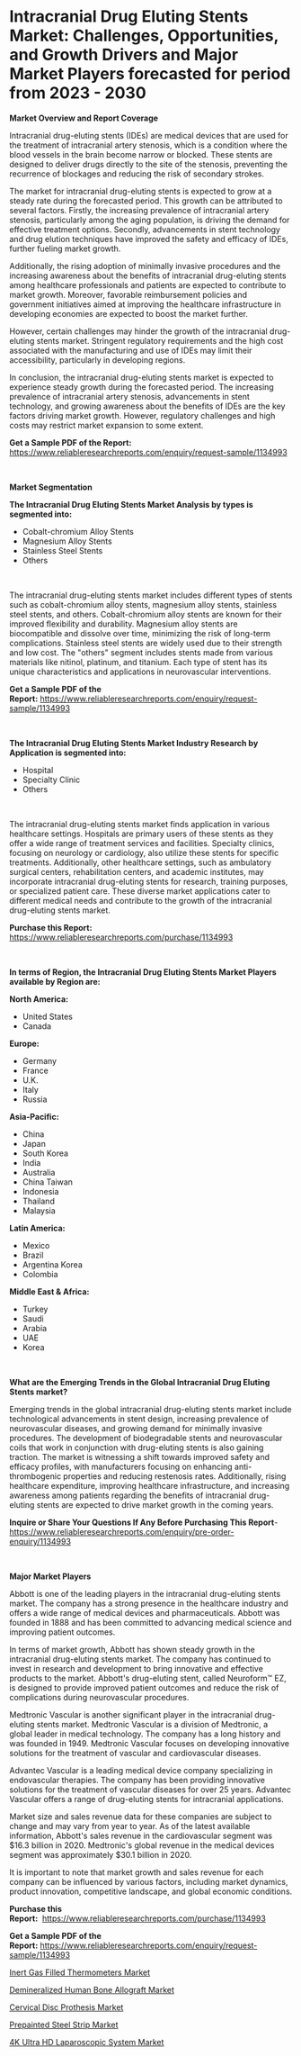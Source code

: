 <p><h1>Intracranial Drug Eluting Stents Market: Challenges, Opportunities, and Growth Drivers and Major Market Players forecasted for period from 2023 - 2030</h1></p><p><strong>Market Overview and Report Coverage</strong></p>
<p><p>Intracranial drug-eluting stents (IDEs) are medical devices that are used for the treatment of intracranial artery stenosis, which is a condition where the blood vessels in the brain become narrow or blocked. These stents are designed to deliver drugs directly to the site of the stenosis, preventing the recurrence of blockages and reducing the risk of secondary strokes.</p><p>The market for intracranial drug-eluting stents is expected to grow at a steady rate during the forecasted period. This growth can be attributed to several factors. Firstly, the increasing prevalence of intracranial artery stenosis, particularly among the aging population, is driving the demand for effective treatment options. Secondly, advancements in stent technology and drug elution techniques have improved the safety and efficacy of IDEs, further fueling market growth.</p><p>Additionally, the rising adoption of minimally invasive procedures and the increasing awareness about the benefits of intracranial drug-eluting stents among healthcare professionals and patients are expected to contribute to market growth. Moreover, favorable reimbursement policies and government initiatives aimed at improving the healthcare infrastructure in developing economies are expected to boost the market further.</p><p>However, certain challenges may hinder the growth of the intracranial drug-eluting stents market. Stringent regulatory requirements and the high cost associated with the manufacturing and use of IDEs may limit their accessibility, particularly in developing regions.</p><p>In conclusion, the intracranial drug-eluting stents market is expected to experience steady growth during the forecasted period. The increasing prevalence of intracranial artery stenosis, advancements in stent technology, and growing awareness about the benefits of IDEs are the key factors driving market growth. However, regulatory challenges and high costs may restrict market expansion to some extent.</p></p>
<p><strong>Get a Sample PDF of the Report:</strong> <a href="https://www.reliableresearchreports.com/enquiry/request-sample/1134993">https://www.reliableresearchreports.com/enquiry/request-sample/1134993</a></p>
<p>&nbsp;</p>
<p><strong>Market Segmentation</strong></p>
<p><strong>The Intracranial Drug Eluting Stents Market Analysis by types is segmented into:</strong></p>
<p><ul><li>Cobalt-chromium Alloy Stents</li><li>Magnesium Alloy Stents</li><li>Stainless Steel Stents</li><li>Others</li></ul></p>
<p>&nbsp;</p>
<p><p>The intracranial drug-eluting stents market includes different types of stents such as cobalt-chromium alloy stents, magnesium alloy stents, stainless steel stents, and others. Cobalt-chromium alloy stents are known for their improved flexibility and durability. Magnesium alloy stents are biocompatible and dissolve over time, minimizing the risk of long-term complications. Stainless steel stents are widely used due to their strength and low cost. The "others" segment includes stents made from various materials like nitinol, platinum, and titanium. Each type of stent has its unique characteristics and applications in neurovascular interventions.</p></p>
<p><strong>Get a Sample PDF of the Report:</strong>&nbsp;<a href="https://www.reliableresearchreports.com/enquiry/request-sample/1134993">https://www.reliableresearchreports.com/enquiry/request-sample/1134993</a></p>
<p>&nbsp;</p>
<p><strong>The Intracranial Drug Eluting Stents Market Industry Research by Application is segmented into:</strong></p>
<p><ul><li>Hospital</li><li>Specialty Clinic</li><li>Others</li></ul></p>
<p>&nbsp;</p>
<p><p>The intracranial drug-eluting stents market finds application in various healthcare settings. Hospitals are primary users of these stents as they offer a wide range of treatment services and facilities. Specialty clinics, focusing on neurology or cardiology, also utilize these stents for specific treatments. Additionally, other healthcare settings, such as ambulatory surgical centers, rehabilitation centers, and academic institutes, may incorporate intracranial drug-eluting stents for research, training purposes, or specialized patient care. These diverse market applications cater to different medical needs and contribute to the growth of the intracranial drug-eluting stents market.</p></p>
<p><strong>Purchase this Report:</strong>&nbsp; <a href="https://www.reliableresearchreports.com/purchase/1134993">https://www.reliableresearchreports.com/purchase/1134993</a></p>
<p>&nbsp;</p>
<p><strong>In terms of Region, the Intracranial Drug Eluting Stents Market Players available by Region are:</strong></p>
<p>
    <p> <strong> North America: </strong>
        <ul>
            <li>United States</li>
            <li>Canada</li>
        </ul>
        </p> 
    <p> <strong> Europe: </strong>
        <ul>
            <li>Germany</li>
            <li>France</li>
            <li>U.K.</li>
            <li>Italy</li>
            <li>Russia</li>
        </ul>
        </p> 
    <p> <strong> Asia-Pacific: </strong>
        <ul>
            <li>China</li>
            <li>Japan</li>
            <li>South Korea</li>
            <li>India</li>
            <li>Australia</li>
            <li>China Taiwan</li>
            <li>Indonesia</li>
            <li>Thailand</li>
            <li>Malaysia</li>
        </ul>
        </p> 
    <p> <strong> Latin America: </strong>
        <ul>
            <li>Mexico</li>
            <li>Brazil</li>
            <li>Argentina Korea</li>
            <li>Colombia</li>
        </ul>
        </p> 
    <p> <strong> Middle East & Africa: </strong>
        <ul>
            <li>Turkey</li>
            <li>Saudi</li>
            <li>Arabia</li>
            <li>UAE</li>
            <li>Korea</li>
        </ul>
    </p>
    </p>
<p>&nbsp;</p>
<p><strong>What are the Emerging Trends in the Global Intracranial Drug Eluting Stents market?</strong></p>
<p><p>Emerging trends in the global intracranial drug-eluting stents market include technological advancements in stent design, increasing prevalence of neurovascular diseases, and growing demand for minimally invasive procedures. The development of biodegradable stents and neurovascular coils that work in conjunction with drug-eluting stents is also gaining traction. The market is witnessing a shift towards improved safety and efficacy profiles, with manufacturers focusing on enhancing anti-thrombogenic properties and reducing restenosis rates. Additionally, rising healthcare expenditure, improving healthcare infrastructure, and increasing awareness among patients regarding the benefits of intracranial drug-eluting stents are expected to drive market growth in the coming years.</p></p>
<p><strong>Inquire or Share Your Questions If Any Before Purchasing This Report</strong>- <a href="https://www.reliableresearchreports.com/enquiry/pre-order-enquiry/1134993">https://www.reliableresearchreports.com/enquiry/pre-order-enquiry/1134993</a></p>
<p>&nbsp;</p>
<p><strong>Major Market Players</strong></p>
<p><p>Abbott is one of the leading players in the intracranial drug-eluting stents market. The company has a strong presence in the healthcare industry and offers a wide range of medical devices and pharmaceuticals. Abbott was founded in 1888 and has been committed to advancing medical science and improving patient outcomes.</p><p>In terms of market growth, Abbott has shown steady growth in the intracranial drug-eluting stents market. The company has continued to invest in research and development to bring innovative and effective products to the market. Abbott's drug-eluting stent, called Neuroform™ EZ, is designed to provide improved patient outcomes and reduce the risk of complications during neurovascular procedures.</p><p>Medtronic Vascular is another significant player in the intracranial drug-eluting stents market. Medtronic Vascular is a division of Medtronic, a global leader in medical technology. The company has a long history and was founded in 1949. Medtronic Vascular focuses on developing innovative solutions for the treatment of vascular and cardiovascular diseases.</p><p>Advantec Vascular is a leading medical device company specializing in endovascular therapies. The company has been providing innovative solutions for the treatment of vascular diseases for over 25 years. Advantec Vascular offers a range of drug-eluting stents for intracranial applications.</p><p>Market size and sales revenue data for these companies are subject to change and may vary from year to year. As of the latest available information, Abbott's sales revenue in the cardiovascular segment was $16.3 billion in 2020. Medtronic's global revenue in the medical devices segment was approximately $30.1 billion in 2020.</p><p>It is important to note that market growth and sales revenue for each company can be influenced by various factors, including market dynamics, product innovation, competitive landscape, and global economic conditions.</p></p>
<p><strong>Purchase this Report:</strong>&nbsp;&nbsp;<a href="https://www.reliableresearchreports.com/purchase/1134993">https://www.reliableresearchreports.com/purchase/1134993</a></p>
<p></p>
<p><strong>Get a Sample PDF of the Report:</strong>&nbsp;<a href="https://www.reliableresearchreports.com/enquiry/request-sample/1134993">https://www.reliableresearchreports.com/enquiry/request-sample/1134993</a></p>
<p><p><a href="https://www.linkedin.com/pulse/inert-gas-filled-thermometers-market-challenges/">Inert Gas Filled Thermometers Market</a></p><p><a href="https://medium.com/@paulmcglynn6456/demineralized-human-bone-allograft-market-size-market-outlook-and-market-forecast-2023-to-2030-a55f03239d68">Demineralized Human Bone Allograft Market</a></p><p><a href="https://github.com/vimar16th/Market-Research-Report-List-1/blob/main/cervical-disc-prothesis-market.md">Cervical Disc Prothesis Market</a></p><p><a href="https://medium.com/@merrittrice2023/prepainted-steel-strip-market-size-and-market-trends-complete-industry-overview-2023-to-2030-8afb427870ca">Prepainted Steel Strip Market</a></p><p><a href="https://www.linkedin.com/pulse/4k-ultra-hd-laparoscopic-system-market-size/">4K Ultra HD Laparoscopic System Market</a></p></p>